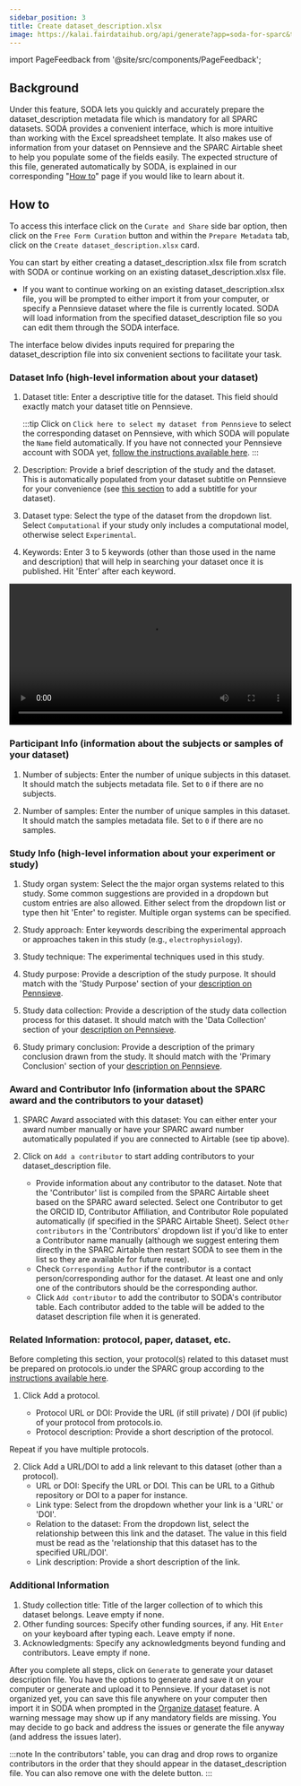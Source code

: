 ```yaml
---
sidebar_position: 3
title: Create dataset_description.xlsx
image: https://kalai.fairdataihub.org/api/generate?app=soda-for-sparc&title=Create%20dataset_description.xlsx&description=Prepare%20Metadata&org=fairdataihub
---
```


import PageFeedback from '@site/src/components/PageFeedback';

## Background

Under this feature, SODA lets you quickly and accurately prepare the dataset_description metadata file which is mandatory for all SPARC datasets. SODA provides a convenient
interface, which is more intuitive than working with the Excel spreadsheet template. It also makes use of information from your dataset on Pennsieve and the SPARC Airtable sheet
to help you populate some of the fields easily. The expected structure of this file, generated automatically by SODA, is explained in our corresponding
"[How to](../../how-to/how-to-structure-the-dataset-description-metadata-file.md)" page if you would like to learn about it.

## How to

To access this interface click on the `Curate and Share` side bar option, then click on the `Free Form Curation` button and within the `Prepare Metadata` tab, click on
the `Create dataset_description.xlsx` card.

You can start by either creating a dataset_description.xlsx file from scratch with SODA or continue working on an existing dataset_description.xlsx file.

- If you want to continue working on an existing dataset_description.xlsx file, you will be prompted to either import it from your computer, or specify a Pennsieve dataset where the file is currently located. SODA will load information from the specified dataset_description file so you can edit them through the SODA interface.

The interface below divides inputs required for preparing the dataset_description file into six convenient sections to facilitate your task.

### Dataset Info (high-level information about your dataset)

1. Dataset title: Enter a descriptive title for the dataset. This field should exactly match your dataset title on Pennsieve.

   :::tip
   Click on `Click here to select my dataset from Pennsieve` to select the corresponding dataset on Pennsieve, with which SODA will populate the `Name` field automatically. If you have not connected your Pennsieve account with SODA yet,
   [follow the instructions available here](../../connecting-to-pennsieve/connecting-with-username-password).
   :::

2. Description: Provide a brief description of the study and the dataset. This is automatically populated from your dataset subtitle on Pennsieve for your convenience (see [this section](../manage-dataset/add-edit-description) to add a subtitle for your dataset).

3. Dataset type: Select the type of the dataset from the dropdown list. Select `Computational` if your study only includes a computational model, otherwise select `Experimental`.

4. Keywords: Enter 3 to 5 keywords (other than those used in the name and description) that will help in searching your dataset once it is published. Hit 'Enter' after each keyword.

<video
   controls
   width="100%"
   src="https://github.com/fairdataihub/SODA-for-SPARC/raw/main/docs/documentation/Videos/DD-datasetInfo.mp4"
/>

### Participant Info (information about the subjects or samples of your dataset)

1. Number of subjects: Enter the number of unique subjects in this dataset. It should match the subjects metadata file. Set to `0` if there are no subjects.

2. Number of samples: Enter the number of unique samples in this dataset. It should match the samples metadata file. Set to `0` if there are no samples.

### Study Info (high-level information about your experiment or study)

1. Study organ system: Select the the major organ systems related to this study. Some common suggestions are provided in a dropdown but custom entries are also allowed. Either select from the dropdown list or type then hit 'Enter' to register. Multiple organ systems can be specified.

2. Study approach: Enter keywords describing the experimental approach or approaches taken in this study (e.g., `electrophysiology`).

3. Study technique: The experimental techniques used in this study.

4. Study purpose: Provide a description of the study purpose. It should match with the 'Study Purpose' section of your [description on Pennsieve](../manage-dataset/add-edit-description.md).

5. Study data collection: Provide a description of the study data collection process for this dataset. It should match with the 'Data Collection' section of your [description on Pennsieve](../manage-dataset/add-edit-description).

6. Study primary conclusion: Provide a description of the primary conclusion drawn from the study. It should match with the 'Primary Conclusion' section of your [description on Pennsieve](../manage-dataset/add-edit-description).

### Award and Contributor Info (information about the SPARC award and the contributors to your dataset)

1. SPARC Award associated with this dataset: You can either enter your award number manually or have your SPARC award number automatically populated if you are connected to Airtable (see tip above).

2. Click on `Add a contributor` to start adding contributors to your dataset_description file.
   - Provide information about any contributor to the dataset. Note that the 'Contributor' list is compiled from the SPARC Airtable sheet based on the SPARC award selected. Select one Contributor to get the ORCID ID, Contributor Affiliation, and Contributor Role populated automatically (if specified in the SPARC Airtable Sheet). Select `Other contributors` in the 'Contributors' dropdown list if you'd like to enter a Contributor name manually (although we suggest entering them directly in the SPARC Airtable then restart SODA to see them in the list so they are available for future reuse).
   - Check `Corresponding Author` if the contributor is a contact person/corresponding author for the dataset. At least one and only one of the contributors should be the corresponding author.
   - Click `Add contributor` to add the contributor to SODA's contributor table. Each contributor added to the table will be added to the dataset description file when it is generated.

### Related Information: protocol, paper, dataset, etc.

Before completing this section, your protocol(s) related to this dataset must be prepared on protocols.io under the SPARC group according to the [instructions available here](https://sparc.science/help/1slXZSS2XtTYQsdY6mEJi5).

1. Click Add a protocol.

   - Protocol URL or DOI: Provide the URL (if still private) / DOI (if public) of your protocol from protocols.io.
   - Protocol description: Provide a short description of the protocol.

Repeat if you have multiple protocols.

2. Click Add a URL/DOI to add a link relevant to this dataset (other than a protocol).
   - URL or DOI: Specify the URL or DOI. This can be URL to a Github repository or DOI to a paper for instance.
   - Link type: Select from the dropdown whether your link is a 'URL' or 'DOI'.
   - Relation to the dataset: From the dropdown list, select the relationship between this link and the dataset. The value in this field must be read as the 'relationship that this dataset has to the specified URL/DOI'.
   - Link description: Provide a short description of the link.

### Additional Information

1.  Study collection title: Title of the larger collection of to which this dataset belongs. Leave empty if none.
2.  Other funding sources: Specify other funding sources, if any. Hit `Enter` on your keyboard after typing each. Leave empty if none.
3.  Acknowledgments: Specify any acknowledgments beyond funding and contributors. Leave empty if none.

After you complete all steps, click on `Generate` to generate your dataset description file. You have the options to generate and save it on your computer or generate and upload it to Pennsieve. If your dataset is not organized yet, you can save this file anywhere on your computer then import it in SODA when prompted in the [Organize dataset](../prepare-dataset/organize-dataset) feature. A warning message may show up if any mandatory fields are missing. You may decide to go back and address the issues or generate the file anyway (and address the issues later).

:::note
In the contributors' table, you can drag and drop rows to organize contributors in the order that they should appear in the dataset_description file. You can also remove one
with the delete button.
:::

<PageFeedback />
